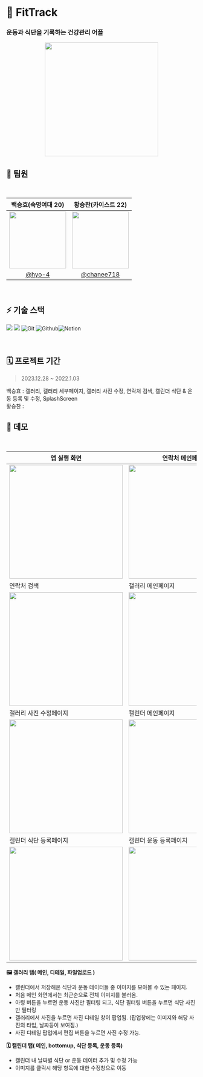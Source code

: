 # 👟 FitTrack


### 운동과 식단을 기록하는 건강관리 어플


<p align="center">
<img src="https://github.com/hyo-4/madcamp_week01/assets/70904075/3e93cd05-dbfd-4a0a-a15c-291382cc8cce" width="300px" height="300px">
</p>



## 🚀 팀원
<br />

|백승효(숙명여대 20) | 황승찬(카이스트 22)|
|:-:|:-:|
|<img src="https://github.com/hyo-4/madcamp_week01/assets/70904075/3de28ee5-a91e-47a2-84dc-33d708f2de3a" width=150>|<img src="이미지 링크" width=150>|
|[@hyo-4](https://github.com/hyo-4)|[@chanee718](https://github.com/chanee718)|

<br />

## ⚡️ 기술 스택

<img src="https://img.shields.io/badge/AndroidStudio-3DDC84?style=for-the-badge&logo=AndroidStudio&logoColor=white"> <img src="https://img.shields.io/badge/Kotlin-7F52FF?style=for-the-badge&logo=Kotlin&logoColor=white"> ![Git](https://img.shields.io/badge/Git-F05032?style=for-the-badge&logo=Git&logoColor=white) ![Github](https://img.shields.io/badge/Github-181717?style=for-the-badge&logo=Github&logoColor=white)![Notion](https://img.shields.io/badge/Notion-000000?style=for-the-badge&logo=Notion&logoColor=white)


<br />

## 🗓 프로젝트 기간
> 2023.12.28 ~ 2022.1.03

백승효 : 갤러리, 갤러리 세부페이지, 갤러리 사진 수정, 연락처 검색, 캘린더 식단 & 운동 등록 및 수정, SplashScreen
<br />
황승찬 :

## 🚀 데모

<br />


|앱 실행 화면|연락처 메인페이지|연락처 등록 페이지|
|------|---|---|
|<img src="https://github.com/hyo-4/madcamp_week01/assets/70904075/15f604a4-df70-4b55-9305-f16ada19e3f3" width="300px">|<img src="(이미지링크)" width="300px">|<img src="(이미지링크)" width="300px">|
|연락처 검색 | 갤러리 메인페이지|갤러리 상세페이지|
|<img src="(이미지링크)" width="300px">|<img src="https://github.com/hyo-4/madcamp_week01/assets/70904075/317f8925-c215-439a-8918-c13280d65976" width="300px">|<img src="https://github.com/hyo-4/madcamp_week01/assets/70904075/a77c5f6e-b741-4b3b-9ea6-cedb01f6c9ad" width="300px">|
|갤러리 사진 수정페이지| 캘린더 메인페이지 | 캘린더 bottomup |
|<img src="https://github.com/hyo-4/madcamp_week01/assets/70904075/8e4b8ad5-12af-4840-9f93-b638bfd9f859" width="300px">|<img src="" width="300px">|<img src="https://github.com/hyo-4/madcamp_week01/assets/70904075/845589c8-9e1b-4949-abe1-642da5b09d14" width="300px">|
| 캘린더 식단 등록페이지 | 캘린더 운동 등록페이지
|<img src="https://github.com/hyo-4/madcamp_week01/assets/70904075/ed6b5970-69ac-472a-8cfe-08436da75207" width="300px">|<img src="https://github.com/hyo-4/madcamp_week01/assets/70904075/202d1870-244a-418a-b80b-78d93c5c182e" width="300px">



**🖼️ 갤러리 탭( 메인, 디테일, 파일업로드 )**

- 캘린더에서 저장해온 식단과 운동 데이터들 중 이미지를 모아볼 수 있는 페이지.
- 처음 메인 화면에서는 최근순으로 전체 이미지를 불러옴.
- 아령 버튼을 누르면 운동 사진만 필터링 되고, 식단 필터링 버튼을 누르면 식단 사진만 필터링
- 갤러리에서 사진을 누르면 사진 디테일 창이 팝업됨. (팝업창에는 이미지와 해당 사진의 타입, 날짜등이 보여짐.)
- 사진 디테일 팝업에서 편집 버튼을 누르면 사진 수정 가능.

**🗓️ 캘린더 탭( 메인, bottomup, 식단 등록, 운동 등록)**
- 캘린더 내 날짜별 식단 or 운동 데이터 추가 및 수정 가능
- 이미지를 클릭시 해당 항목에 대한 수정창으로 이동

</br>
</br>



